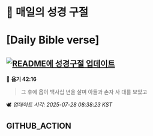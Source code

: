 # 🙏 매일의 성경 구절
# [Daily Bible verse]
## [![README에 성경구절 업데이트](https://github.com/DONGSUKA/first_test/actions/workflows/update-readme-bible.yml/badge.svg)](https://github.com/DONGSUKA/first_test/actions/workflows/update-readme-bible.yml)
<!-- START_BIBLE_VERSE -->
📖 **욥기 42:16**
> 그 후에 욥이 백사십 년을 살며 아들과 손자 사 대를 보았고

🕊️ _업데이트 시각: 2025-07-28 08:38:23 KST_
  <!-- END_BIBLE_VERSE -->
## GITHUB_ACTION
